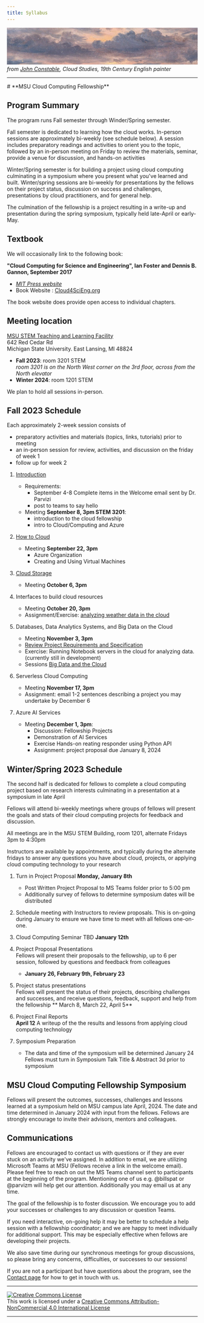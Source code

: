 ```yaml
---
title: Syllabus
---
```


![John Constable- one of many cloud studies -cropped](./img/cloudpix/john_constable_cloud_studies_strip.jpg)
*from [John Constable](https://en.wikipedia.org/wiki/John_Constable), Cloud Studies, 19th Century English painter*

<hr>
# **MSU Cloud Computing Fellowship** 

## Program Summary

The program runs Fall semester through Winder/Spring semester.  

Fall semester is dedicated to learning how the cloud works.  In-person sessions are approximately bi-weekly (see schedule below).  A session includes preparatory readings and activities to orient you to the topic, followed by an in-person meeting on Friday to review the materials, seminar, provide a venue for discussion,  and hands-on activities

Winter/Spring semester is for building a project using cloud computing culminating in a symposium where you present what you've learned and built.   Winter/spring sessions are bi-weekly for presentations by the fellows on their project status, discussion on success and challenges, presentations by cloud practitioners, and for general help.  

The culmination of the fellowship is a project resulting in a write-up and presentation during the spring symposium, typically held late-April or early-May.   

## Textbook

We will occasionally link to the following book: 

**"Cloud Computing for Science and Engineering", Ian Foster and Dennis B. Gannon, September 2017**  

  * *[MIT Press website](https://mitpress.mit.edu/books/cloud-computing-science-and-engineering)* 
  * Book Website : [Cloud4SciEng.org](https://cloud4scieng.org)

The book website does provide open access to individual chapters. 

## Meeting location

[MSU STEM Teaching and Learning Facility](https://maps.msu.edu/interactive/index.php?location=ST6A) <br>
642 Red Cedar Rd<br>
Michigan State University. East Lansing, MI 48824

 - **Fall 2023**: room 3201 STEM <br>
   *room 3201 is on the North West corner on the 3rd floor, across from the North elevator*
 - **Winter 2024**: room 1201 STEM 

We plan to hold all sessions in-person.  

## Fall 2023 Schedule

Each approximately 2-week session consists of 
 - preparatory activities and materials (topics, links, tutorials) prior to meeting
 - an in-person session for review, activities, and discussion on the friday of week 1
 - follow up for week 2

1. [Introduction](./sessions/01_introduction.md)
    * Requirements: 
         - September 4-8 Complete items in the Welcome email sent by Dr. Parvizi
         - post to teams to say hello
    * Meeting **September 8, 3pm STEM 3201**: 
         - introduction to the cloud fellowship
         - intro to Cloud/Computing and Azure
    
    
2. [How to Cloud](./sessions/02_how_to_cloud.md)
      * Meeting **September 22, 3pm** 
         - Azure Organization
         - Creating and Using Virtual Machines

3. [Cloud Storage](./sessions/03_cloud_storage.md)
      * Meeting  **October 6, 3pm**
   
4. Interfaces to build cloud resources
      * Meeting  **October 20, 3pm** 
      * Assignment/Exercise: [analyzing weather data in the cloud](./exercises/exercise_using_the_cloud_to_summarize_and_visualize_data.md)

5. Databases, Data Analytics Systems, and Big Data on the Cloud  
      * Meeting **November 3, 3pm** 
      * [Review Project Requirements and Specification](projects.md)
      * Exercise: Running Notebook servers in the cloud for analyzing data.  (currently still in development)
      * Sessions [Big Data and the Cloud](sessions/05_big_data.md)
       
6. Serverless Cloud Computing
      * Meeting **November 17, 3pm**
      * Assignment: email 1-2 sentences describing a project you may undertake by December 6

7. Azure AI Services
    * Meeting **December 1, 3pm**: 
      - Discussion: Fellowship Projects
      - Demonstration of AI Services
      - Exercise Hands-on reating responder using Python API
      - Assignment: project proposal due January 8, 2024
   
## Winter/Spring 2023 Schedule

The second half is dedicated for fellows to complete a cloud computing project based on research interests culminating in a presentation at a symposium in late April  

Fellows will attend bi-weekly meetings where groups of fellows will present the goals and stats of their cloud computing projects for feedback and discussion.  

All meetings are in the MSU STEM Building, room 1201, alternate Fridays 3pm to 4:30pm  

Instructors are available by appointments, and typically during the alternate fridays to answer any questions you have about cloud, projects, or applying cloud computing technology to your research

1. Turn in Project Proposal **Monday, January 8th** 
   - Post Written Project Proposal to MS Teams folder prior to 5:00 pm  
   - Additionally survey of fellows to determine symposium dates will be distributed

2. Schedule meeting with Instructors to review proposals.  This is on-going during January to ensure we have time to meet with all fellows one-on-one. 

3. Cloud Computing Seminar TBD **January 12th**  
   
4. Project Proposal Presentations <br>
   Fellows will present their proposals to the fellowship, up to 6 per session, followed by questions and feedback from colleagues
   - **January 26, February 9th, February 23**

5. Project status presentations<br>
   Fellows will present the status of their projects, describing challenges and successes, and receive questions, feedback, support and help from the fellowship
   ** March 8, March 22, April 5**

6. Project Final Reports <br>
   **April 12** A writeup of the the results and lessons from applying cloud computing technology
   
7. Symposium Preparation<br>
   - The data and time of the symposium will be determined January 24
   Fellows must turn in Symposium Talk Title & Abstract 3d prior to symposium

## MSU Cloud Computing Fellowship Symposium

Fellows will present the outcomes, successes, challenges and lessons learned at a symposium held on MSU campus late April, 2024.  The date and time determined in January 2024 with input from the fellows.   Fellows are strongly encourage to invite their advisors, mentors and colleagues.  
 
## Communications

 Fellows are encouraged to contact us with questions or if they are ever stuck on an activity we've assigned.  In addition to email, we are utilizing Microsoft Teams at MSU (Fellows receive a link in the welcome email).   Please feel free to reach on out the MS Teams channel sent to participants at the beginning of the program.  Mentioning one of us e.g. @billspat or @parvizm will help get our attention.  Additionally you may email us at any time.   
 
The goal of the fellowship is to foster discussion.  We encourage you to add your successes or challenges to any discussion or question Teams.   

If you need interactive, on-going help it may be better to schedule a help session with a fellowship coordinator; and we are happy to meet individually for additional support.   This may be especially effective when fellows are developing their projects.  

We also save time during our synchronous meetings for group discussions, so please bring any concerns, difficulties, or successes to our sessions! 

If you are not a participant but have questions about the program, see the [Contact page](contact.md) for how to get in touch with us.   


---
   
<a rel="license" href="http://creativecommons.org/licenses/by-nc/4.0/"><img alt="Creative Commons License" style="border-width:0" src="https://i.creativecommons.org/l/by-nc/4.0/88x31.png" /></a><br />This work is licensed under a <a rel="license" href="http://creativecommons.org/licenses/by-nc/4.0/">Creative Commons Attribution-NonCommercial 4.0 International License</a>

---
